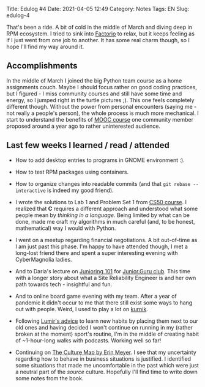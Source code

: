 Title: Edulog #4
Date: 2021-04-05 12:49
Category: Notes
Tags: EN
Slug: edulog-4

That's been a ride. A bit of cold in the middle of March and diving deep in RPM ecosystem.
I tried to sink into [Factorio](https://www.factorio.com/) to relax, but it keeps feeling as if I just went from one job to another. It has some real charm though, so I hope I'll find my way around it.


## Accomplishments

In the middle of March I joined the big Python team course as a home assignments couch.
Maybe I should focus rather on good coding practices, but I figured - I miss community courses and still have some time and energy, so I jumped right in the turtle pictures ;).
This one feels completely different though. Without the power from personal encounters (saying me - not really a people's person), the whole process is much more mechanical. 
I start to understand the benefits of [MOOC course](https://cs.wikipedia.org/wiki/Massive_open_online_course) one community member proposed around a year ago to rather uninterested audience.


## Last few weeks I learned / read / attended
- How to add desktop entries to programs in GNOME environment :).

- How to test RPM packages using containers.

- How to organize changes into readable commits (and that `git rebase --interactive` is indeed my good friend).

- I wrote the solutions to Lab 1 and Problem Set 1 from [CS50 course](https://cs50.harvard.edu/x/2021/weeks/1/).
I realized that **C** requires a different approach and understood what some people mean by *thinking in a language*. 
Being limited by what can be done, made me craft my algorithms in much careful (and, to be honest, mathematical) way I would with Python.

- I went on a meetup regarding financial negotiations. 
A bit out-of-time as I am just past this phase. I'm happy to have attended though, I met a long-lost friend there and spent a super interesting evening with CyberMagnolia ladies.

- And to Daria's lecture on [Junioring 101](https://www.slideshare.net/DariaGrudzien/junioring-101-how-not-to-go-bonkers-at-the-start-devconfcz-2021) for [Junior.Guru club](https://junior.guru/). 
  This time with a longer story about what a Site Reliability Engineer is and her own path towards tech - insightful and fun. 
  
- And to online board game evening with my team. After a year of pandemic it didn't occur to me that there still exist some ways to hang out with people. Weird, I used to play a lot on [kurnik](https://kurnik.pl). 
  
- Following [Lumir's advice](https://www.dropbox.com/s/3q5bp1ykttgqutu/prezentace.html?dl=1) to learn new habits by placing them next to our old ones and having decided I won't continue on running in my (rather broken at the moment) sport's routine, I'm in the middle of creating habit of ~1-hour-long walks with podcasts. Working well so far!

- Continuing on [The Culture Map by Erin Meyer](https://www.goodreads.com/book/show/22085568-the-culture-map). 
I see that my uncertainty regarding how to behave in business situations is justified. 
I identified some situations that made me uncomfortable in the past which were just a neutral part of the _source_ culture. 
Hopefully I'll find time to write down some notes from the book.

